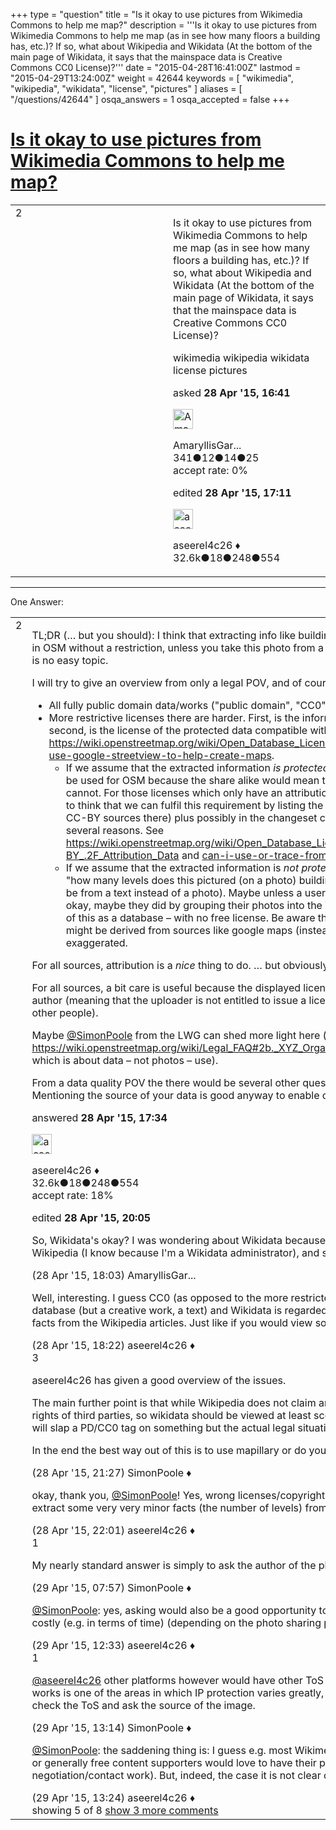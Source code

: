 +++
type = "question"
title = "Is it okay to use pictures from Wikimedia Commons to help me map?"
description = '''Is it okay to use pictures from Wikimedia Commons to help me map (as in see how many floors a building has, etc.)? If so, what about Wikipedia and Wikidata (At the bottom of the main page of Wikidata, it says that the mainspace data is Creative Commons CC0 License)?'''
date = "2015-04-28T16:41:00Z"
lastmod = "2015-04-29T13:24:00Z"
weight = 42644
keywords = [ "wikimedia", "wikipedia", "wikidata", "license", "pictures" ]
aliases = [ "/questions/42644" ]
osqa_answers = 1
osqa_accepted = false
+++

<div class="headNormal">

# [Is it okay to use pictures from Wikimedia Commons to help me map?](/questions/42644/is-it-okay-to-use-pictures-from-wikimedia-commons-to-help-me-map)

</div>

<div id="main-body">

<div id="askform">

<table id="question-table" style="width:100%;">
<colgroup>
<col style="width: 50%" />
<col style="width: 50%" />
</colgroup>
<tbody>
<tr>
<td style="width: 30px; vertical-align: top"><div class="vote-buttons">
<span id="post-42644-upvote" class="ajax-command post-vote up" rel="nofollow" title="I like this post (click again to cancel)"> </span>
<div id="post-42644-score" class="post-score" title="current number of votes">
2
</div>
<span id="post-42644-downvote" class="ajax-command post-vote down" rel="nofollow" title="I dont like this post (click again to cancel)"> </span> <span id="favorite-mark" class="ajax-command favorite-mark" rel="nofollow" title="mark/unmark this question as favorite (click again to cancel)"> </span>
<div id="favorite-count" class="favorite-count">
&#10;</div>
</div></td>
<td><div id="item-right">
<div class="question-body">
<p>Is it okay to use pictures from Wikimedia Commons to help me map (as in see how many floors a building has, etc.)? If so, what about Wikipedia and Wikidata (At the bottom of the main page of Wikidata, it says that the mainspace data is Creative Commons CC0 License)?</p>
</div>
<div id="question-tags" class="tags-container tags">
<span class="post-tag tag-link-wikimedia" rel="tag" title="see questions tagged &#39;wikimedia&#39;">wikimedia</span> <span class="post-tag tag-link-wikipedia" rel="tag" title="see questions tagged &#39;wikipedia&#39;">wikipedia</span> <span class="post-tag tag-link-wikidata" rel="tag" title="see questions tagged &#39;wikidata&#39;">wikidata</span> <span class="post-tag tag-link-license" rel="tag" title="see questions tagged &#39;license&#39;">license</span> <span class="post-tag tag-link-pictures" rel="tag" title="see questions tagged &#39;pictures&#39;">pictures</span>
</div>
<div id="question-controls" class="post-controls">
&#10;</div>
<div class="post-update-info-container">
<div class="post-update-info post-update-info-user">
<p>asked <strong>28 Apr '15, 16:41</strong></p>
<img src="https://secure.gravatar.com/avatar/500d1cf90bf7d1402320bd860264bed6?s=32&amp;d=identicon&amp;r=g" class="gravatar" width="32" height="32" alt="AmaryllisGardener&#39;s gravatar image" />
<p><span>AmaryllisGar...</span><br />
<span class="score" title="341 reputation points">341</span><span title="12 badges"><span class="badge1">●</span><span class="badgecount">12</span></span><span title="14 badges"><span class="silver">●</span><span class="badgecount">14</span></span><span title="25 badges"><span class="bronze">●</span><span class="badgecount">25</span></span><br />
<span class="accept_rate" title="Rate of the user&#39;s accepted answers">accept rate:</span> <span title="AmaryllisGardener has no accepted answers">0%</span></p>
</div>
<div class="post-update-info post-update-info-edited">
<p><span> edited <strong>28 Apr '15, 17:11</strong> </span></p>
<img src="https://secure.gravatar.com/avatar/66f0dc05b44574e3894be07b0b37cf37?s=32&amp;d=identicon&amp;r=g" class="gravatar" width="32" height="32" alt="aseerel4c26&#39;s gravatar image" />
<p><span>aseerel4c26 ♦</span><br />
<span class="score" title="32615 reputation points"><span>32.6k</span></span><span title="18 badges"><span class="badge1">●</span><span class="badgecount">18</span></span><span title="248 badges"><span class="silver">●</span><span class="badgecount">248</span></span><span title="554 badges"><span class="bronze">●</span><span class="badgecount">554</span></span></p>
</div>
</div>
<div id="comments-container-42644" class="comments-container">
&#10;</div>
<div id="comment-tools-42644" class="comment-tools">
&#10;</div>
<div class="clear">
&#10;</div>
<div id="comment-42644-form-container" class="comment-form-container">
&#10;</div>
<div class="clear">
&#10;</div>
</div></td>
</tr>
</tbody>
</table>

------------------------------------------------------------------------

<div class="tabBar">

<span id="sort-top"></span>

<div class="headQuestions">

One Answer:

</div>

</div>

<span id="42645"></span>

<div id="answer-container-42645" class="answer">

<table style="width:100%;">
<colgroup>
<col style="width: 50%" />
<col style="width: 50%" />
</colgroup>
<tbody>
<tr>
<td style="width: 30px; vertical-align: top"><div class="vote-buttons">
<span id="post-42645-upvote" class="ajax-command post-vote up" rel="nofollow" title="I like this post (click again to cancel)"> </span>
<div id="post-42645-score" class="post-score" title="current number of votes">
2
</div>
<span id="post-42645-downvote" class="ajax-command post-vote down" rel="nofollow" title="I dont like this post (click again to cancel)"> </span>
</div></td>
<td><div class="item-right">
<div class="answer-body">
<p>TL;DR (… but you should): I think that extracting info like building level count, height estimates from someone else's photos is okay to be used in OSM without a restriction, unless you take this photo from a georeferenced collection of photos like Google StreetView. As far as I know this is no easy topic.</p>
<p>I will try to give an overview from only a legal POV, and of course IANAL:</p>
<ul>
<li>All fully public domain data/works ("public domain", "CC0", WTFPL, …) should be no problem to use.</li>
<li>More restrictive licenses there are harder. First, is the information you are going to derive from the "pictures" protected somehow and, second, is the license of the protected data compatible with the <a href="http://wiki.osmfoundation.org/wiki/License/Contributor_Terms">CT</a>? See <a href="https://wiki.openstreetmap.org/wiki/Open_Database_License/Contributor_Terms/Open_Issues">https://wiki.openstreetmap.org/wiki/Open_Database_License/Contributor_Terms/Open_Issues</a> . Somehow this is discussed too at <a href="/questions/710/">can-i-use-google-streetview-to-help-create-maps</a>.
<ul>
<li>If we assume that the extracted information <em>is protected</em> then I guess only "pictures" under a non-share-alike license have a chance to be used for OSM because the share alike would mean that you need to publish the full OSM data under the same license which you cannot. For those licenses which only have an attribution requirement the question is: can we fulfil this requirement. Some people seem to think that we can fulfil this requirement by listing the sources on <a href="https://wiki.openstreetmap.org/wiki/Contributors">https://wiki.openstreetmap.org/wiki/Contributors</a> (you find many CC-BY sources there) plus possibly in the changeset comments. In fact, I personally doubt this really is a sufficient attribution for several reasons. See <a href="https://wiki.openstreetmap.org/wiki/Open_Database_License/Contributor_Terms/Open_Issues#Incompatibility_with_CC-BY_.2F_Attribution_Data">https://wiki.openstreetmap.org/wiki/Open_Database_License/Contributor_Terms/Open_Issues#Incompatibility_with_CC-BY_.2F_Attribution_Data</a> and <a href="/questions/624/">can-i-use-or-trace-from-cc-by-data-under-the-new-contributor-terms</a> regarding CC-BY sources.</li>
<li>If we assume that the extracted information is <em>not protected</em> then you could just use them. I think that if you extract information like "how many levels does this pictured (on a photo) building have?" then this fact is usually … not protected by copyright (even if it would be from a text instead of a photo). Maybe unless a user or a group of users collected photos to create a building height database … okay, maybe they did by grouping their photos into the Wikimedia Commons categories like "buildings by height"? Then we could think of this as a <span>database</span> – with no free license. Be aware that geocoding information on Wikipedia articles or Wikimedia Commons pictures might be derived from sources like google maps (instead of a own GPS measurement). Yes, I am aware that this thoughts may be exaggerated.</li>
</ul></li>
</ul>
<p>For all sources, attribution is a <em>nice</em> thing to do. … but obviously not on the "Attribution" wiki page which would get very very long then.</p>
<p>For all sources, a bit care is useful because the displayed license could simply be inserted by another wiki user, the uploader could not be the author (meaning that the uploader is not entitled to issue a license for the work). One case would be e.g. photos of maps (which were made by other people).</p>
<p>Maybe <a href="https://help.openstreetmap.org/users/2053/simonpoole">@SimonPoole</a> from the LWG can shed more light here (see <a href="https://wiki.openstreetmap.org/wiki/Legal_FAQ#2b._XYZ_Organisation_has_data_for_free_download_under_licence_N._Can_I_use_it_in_OSM.3F">https://wiki.openstreetmap.org/wiki/Legal_FAQ#2b._XYZ_Organisation_has_data_for_free_download_under_licence_N._Can_I_use_it_in_OSM.3F</a> which is about data – not photos – use).</p>
<p>From a data quality POV the there would be several other questions which should not be a part of this question here, I just wanted to mention it. Mentioning the source of your data is good anyway to enable other mappers to verify and understand your changes.</p>
</div>
<div class="answer-controls post-controls">
&#10;</div>
<div class="post-update-info-container">
<div class="post-update-info post-update-info-user">
<p>answered <strong>28 Apr '15, 17:34</strong></p>
<img src="https://secure.gravatar.com/avatar/66f0dc05b44574e3894be07b0b37cf37?s=32&amp;d=identicon&amp;r=g" class="gravatar" width="32" height="32" alt="aseerel4c26&#39;s gravatar image" />
<p><span>aseerel4c26 ♦</span><br />
<span class="score" title="32615 reputation points"><span>32.6k</span></span><span title="18 badges"><span class="badge1">●</span><span class="badgecount">18</span></span><span title="248 badges"><span class="silver">●</span><span class="badgecount">248</span></span><span title="554 badges"><span class="bronze">●</span><span class="badgecount">554</span></span><br />
<span class="accept_rate" title="Rate of the user&#39;s accepted answers">accept rate:</span> <span title="aseerel4c26 has 169 accepted answers">18%</span></p>
</div>
<div class="post-update-info post-update-info-edited">
<p><span> edited <strong>28 Apr '15, 20:05</strong> </span></p>
</div>
</div>
<div id="comments-container-42645" class="comments-container">
<span id="42646"></span>
<div id="comment-42646" class="comment">
<div id="post-42646-score" class="comment-score">
&#10;</div>
<div class="comment-text">
<p>So, Wikidata's okay? I was wondering about Wikidata because while it's data is under a CC0 license, one of the places we get the data from is Wikipedia (I know because I'm a Wikidata administrator), and so it would seem that things would be complicated because of that.</p>
</div>
<div id="comment-42646-info" class="comment-info">
<span class="comment-age">(28 Apr '15, 18:03)</span> <span class="comment-user userinfo">AmaryllisGar...</span>
</div>
</div>
<span id="42647"></span>
<div id="comment-42647" class="comment">
<div id="post-42647-score" class="comment-score">
&#10;</div>
<div class="comment-text">
<p>Well, interesting. I guess CC0 (as opposed to the more restricted Wikipedia licensing) is possible because the Wikipedia articles are no database (but a creative work, a text) and Wikidata is regarded as a new(!) database which is created of individually not copyright-protected facts from the Wikipedia articles. Just like if you would view someone's photo of a building and estimate its height or count its levels.</p>
</div>
<div id="comment-42647-info" class="comment-info">
<span class="comment-age">(28 Apr '15, 18:22)</span> <span class="comment-user userinfo">aseerel4c26 ♦</span>
</div>
</div>
<span id="42657"></span>
<div id="comment-42657" class="comment">
<div id="post-42657-score" class="comment-score">
3
</div>
<div class="comment-text">
<p>aseerel4c26 has given a good overview of the issues.</p>
<p>The main further point is that while Wikipedia does not claim any rights in wikidata, it also doesn't make any representations that it is free of the rights of third parties, so wikidata should be viewed at least sceptically. A similar argument extends to wiki commons where very often people will slap a PD/CC0 tag on something but the actual legal situation is unclear.</p>
<p>In the end the best way out of this is to use mapillary or do your own surveys.</p>
</div>
<div id="comment-42657-info" class="comment-info">
<span class="comment-age">(28 Apr '15, 21:27)</span> <span class="comment-user userinfo">SimonPoole ♦</span>
</div>
</div>
<span id="42658"></span>
<div id="comment-42658" class="comment not_top_scorer">
<div id="post-42658-score" class="comment-score">
&#10;</div>
<div class="comment-text">
<p>okay, thank you, <a href="https://help.openstreetmap.org/users/2053/simonpoole">@SimonPoole</a>! Yes, wrong licenses/copyright violations are an issue. However, are they really a problem for us – <em>if</em> we only extract some very very minor facts (the number of levels) from, let's say, a photo of a 15 level building in a city?</p>
</div>
<div id="comment-42658-info" class="comment-info">
<span class="comment-age">(28 Apr '15, 22:01)</span> <span class="comment-user userinfo">aseerel4c26 ♦</span>
</div>
</div>
<span id="42671"></span>
<div id="comment-42671" class="comment">
<div id="post-42671-score" class="comment-score">
1
</div>
<div class="comment-text">
<p>My nearly standard answer is simply to ask the author of the photograph in question.</p>
</div>
<div id="comment-42671-info" class="comment-info">
<span class="comment-age">(29 Apr '15, 07:57)</span> <span class="comment-user userinfo">SimonPoole ♦</span>
</div>
</div>
<span id="42684"></span>
<div id="comment-42684" class="comment not_top_scorer">
<div id="post-42684-score" class="comment-score">
&#10;</div>
<div class="comment-text">
<p><a href="https://help.openstreetmap.org/users/2053/simonpoole">@SimonPoole</a>: yes, asking would also be a good opportunity to promote contributing to OSM. However, asking is not always possible and/or costly (e.g. in terms of time) (depending on the photo sharing platform).</p>
</div>
<div id="comment-42684-info" class="comment-info">
<span class="comment-age">(29 Apr '15, 12:33)</span> <span class="comment-user userinfo">aseerel4c26 ♦</span>
</div>
</div>
<span id="42686"></span>
<div id="comment-42686" class="comment">
<div id="post-42686-score" class="comment-score">
1
</div>
<div class="comment-text">
<p><a href="https://help.openstreetmap.org/users/5179/aseerel4c26"></a><a href="https://help.openstreetmap.org/users/5179/aseerel4c26">@aseerel4c26</a> other platforms however would have other ToS which in turn reopens the discussion. The other problem is that photographic works is one of the areas in which IP protection varies greatly, for example between Switzerland and Germany. So best ... be conservative, check the ToS and ask the source of the image.</p>
</div>
<div id="comment-42686-info" class="comment-info">
<span class="comment-age">(29 Apr '15, 13:14)</span> <span class="comment-user userinfo">SimonPoole ♦</span>
</div>
</div>
<span id="42689"></span>
<div id="comment-42689" class="comment not_top_scorer">
<div id="post-42689-score" class="comment-score">
&#10;</div>
<div class="comment-text">
<p><a href="https://help.openstreetmap.org/users/2053/simonpoole">@SimonPoole</a>: the saddening thing is: I guess e.g. most Wikimedia Commons uploaders (and possibly or hopefully also the platform operator) or generally free content supporters would love to have their photos of buildings used for such uses like OSM (without additional negotiation/contact work). But, indeed, the case it is not clear cut.</p>
</div>
<div id="comment-42689-info" class="comment-info">
<span class="comment-age">(29 Apr '15, 13:24)</span> <span class="comment-user userinfo">aseerel4c26 ♦</span>
</div>
</div>
</div>
<div id="comment-tools-42645" class="comment-tools">
<span class="comments-showing"> showing 5 of 8 </span> <a href="#" class="show-all-comments-link">show 3 more comments</a>
</div>
<div class="clear">
&#10;</div>
<div id="comment-42645-form-container" class="comment-form-container">
&#10;</div>
<div class="clear">
&#10;</div>
</div></td>
</tr>
</tbody>
</table>

</div>

<div class="paginator-container-left">

</div>

</div>

</div>

